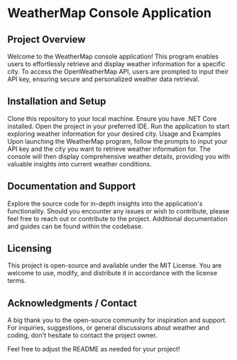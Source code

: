 # WeatherMap Console Application

## Project Overview

Welcome to the WeatherMap console application! This program enables users to effortlessly retrieve and display weather information for a specific city. To access the OpenWeatherMap API, users are prompted to input their API key, ensuring secure and personalized weather data retrieval.

## Installation and Setup

Clone this repository to your local machine.
Ensure you have .NET Core installed.
Open the project in your preferred IDE.
Run the application to start exploring weather information for your desired city.
Usage and Examples
Upon launching the WeatherMap program, follow the prompts to input your API key and the city you want to retrieve weather information for. The console will then display comprehensive weather details, providing you with valuable insights into current weather conditions.

## Documentation and Support
Explore the source code for in-depth insights into the application's functionality. Should you encounter any issues or wish to contribute, please feel free to reach out or contribute to the project. Additional documentation and guides can be found within the codebase.

## Licensing
This project is open-source and available under the MIT License. You are welcome to use, modify, and distribute it in accordance with the license terms.

## Acknowledgments / Contact
A big thank you to the open-source community for inspiration and support. For inquiries, suggestions, or general discussions about weather and coding, don't hesitate to contact the project owner.

Feel free to adjust the README as needed for your project!
